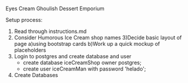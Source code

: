 Eyes Cream Ghoulish Dessert Emporium

Setup process:
1) Read through instructions.md
2) Consider Humorous Ice Cream shop names
3)Decide basic layout of page
	a)using bootstrap cards
	b)Work up a quick mockup of placeholders
4) Login to postgres and create database and user
	- create database iceCreamShop owner postgres;
	- create user iceCreamMan with password 'helado';
5) Create Databases
	
